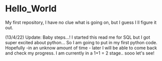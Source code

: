 # Hello_World
My first repository, I have no clue what is going on, but I guess I ll figure it out.


(13/4/22) Update:
Baby steps...! I started this read me for SQL but I got super excited about python...
So I am going to put in my first python code. Hopefully -in an unknow amount of time - later I will be able to come back and check my progress.
I am currently in a 1+1 = 2 stage.. sooo let's see!
